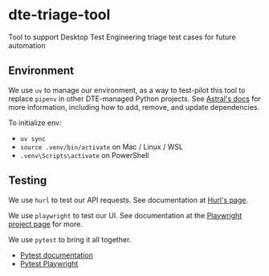 # dte-triage-tool
Tool to support Desktop Test Engineering triage test cases for future automation

## Environment

We use `uv` to manage our environment, as a way to test-pilot this tool to replace
`pipenv` in other DTE-managed Python projects. See
[Astral's docs](https://docs.astral.sh/uv/) for more information, including how to
add, remove, and update dependencies.

To initialize env:
* `uv sync`
* `source .venv/bin/activate` on Mac / Linux / WSL
* `.venv\Scripts\activate` on PowerShell

## Testing

We use `hurl` to test our API requests. See documentation at
[Hurl's page](https://hurl.dev/).

We use `playwright` to test our UI. See documentation at the
[Playwright project page](https://playwright.dev/python/docs/intro) for more.

We use `pytest` to bring it all together.
* [Pytest documentation](https://docs.pytest.org/en/stable/)
* [Pytest Playwright](https://playwright.dev/python/docs/test-runners)
